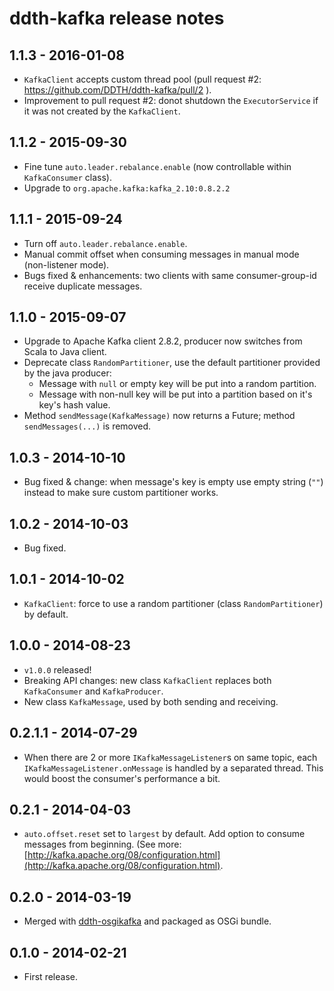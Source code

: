 ddth-kafka release notes
========================

1.1.3 - 2016-01-08
------------------

- `KafkaClient` accepts custom thread pool (pull request #2: https://github.com/DDTH/ddth-kafka/pull/2 ).
- Improvement to pull request #2: donot shutdown the `ExecutorService` if it was not created by the `KafkaClient`.


1.1.2 - 2015-09-30
------------------

- Fine tune `auto.leader.rebalance.enable` (now controllable within `KafkaConsumer` class).
- Upgrade to `org.apache.kafka:kafka_2.10:0.8.2.2`


1.1.1 - 2015-09-24
------------------

- Turn off `auto.leader.rebalance.enable`.
- Manual commit offset when consuming messages in manual mode (non-listener mode).
- Bugs fixed & enhancements: two clients with same consumer-group-id receive duplicate messages.


1.1.0 - 2015-09-07
------------------

- Upgrade to Apache Kafka client 2.8.2, producer now switches from Scala to Java client.
- Deprecate class `RandomPartitioner`, use the default partitioner provided by the java producer: 
  - Message with `null` or empty key will be put into a random partition.
  - Message with non-null key will be put into a partition based on it's key's hash value.
- Method `sendMessage(KafkaMessage)` now returns a Future<KafkaMessage>; method `sendMessages(...)` is removed.


1.0.3 - 2014-10-10
------------------

- Bug fixed & change: when message's key is empty use empty string (`""`) instead to make sure custom partitioner works.


1.0.2 - 2014-10-03
------------------

- Bug fixed.


1.0.1 - 2014-10-02
------------------

- `KafkaClient`: force to use a random partitioner (class `RandomPartitioner`) by default.


1.0.0 - 2014-08-23
------------------

- `v1.0.0` released!
- Breaking API changes: new class `KafkaClient` replaces both `KafkaConsumer` and `KafkaProducer`.
- New class `KafkaMessage`, used by both sending and receiving.


0.2.1.1 - 2014-07-29
--------------------

- When there are 2 or more `IKafkaMessageListener`s on same topic, each `IKafkaMessageListener.onMessage` is handled by a separated thread. This would boost the consumer's performance a bit. 


0.2.1 - 2014-04-03
------------------

- `auto.offset.reset` set to `largest` by default. Add option to consume messages from beginning. (See more: [http://kafka.apache.org/08/configuration.html](http://kafka.apache.org/08/configuration.html).


0.2.0 - 2014-03-19
------------------

- Merged with [ddth-osgikafka](https://github.com/DDTH/ddth-osgikafka) and packaged as OSGi bundle.


0.1.0 - 2014-02-21
------------------

- First release.
